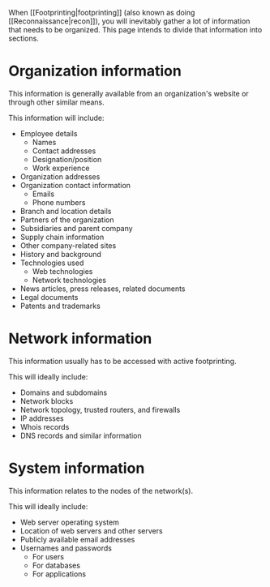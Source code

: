 When [[Footprinting|footprinting]] (also known as doing [[Reconnaissance|recon]]), you will inevitably gather a lot of information that needs to be organized. This page intends to divide that information into sections.

# Organization information
This information is generally available from an organization's website or through other similar means.

This information will include:
- Employee details
	- Names
	- Contact addresses
	- Designation/position
	- Work experience
- Organization addresses
- Organization contact information
	- Emails
	- Phone numbers
- Branch and location details
- Partners of the organization
- Subsidiaries and parent company
- Supply chain information
- Other company-related sites
- History and background
- Technologies used
	- Web technologies
	- Network technologies
- News articles, press releases, related documents
- Legal documents
- Patents and trademarks

# Network information
This information usually has to be accessed with active footprinting.

This will ideally include:
- Domains and subdomains
- Network blocks
- Network topology, trusted routers, and firewalls
- IP addresses
- Whois records
- DNS records and similar information

# System information
This information relates to the nodes of the network(s).

This will ideally include:
- Web server operating system
- Location of web servers and other servers
- Publicly available email addresses
- Usernames and passwords
	- For users
	- For databases
	- For applications